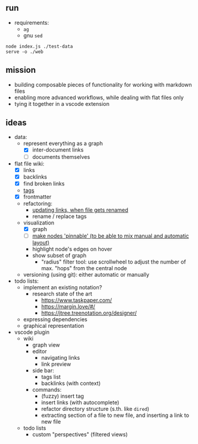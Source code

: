 ## run 

- requirements:
    - `ag`
    - gnu `sed`

```
node index.js ./test-data
serve -o ./web
```


## mission
- building composable pieces of functionality for working with markdown files
- enabling more advanced workflows, while dealing with flat files only
- tying it together in a vscode extension


## ideas
- data:
    - represent everything as a graph
        - [x] inter-document links
        - [ ] documents themselves
- flat file wiki:
    - [x] links
    - [x] backlinks
    - [x] find broken links
    - [tags](https://github.com/freder/md/issues/3)
    - [x] frontmatter
    - refactoring:
        - [updating links, when file gets renamed](https://github.com/freder/md/issues/2)
        - rename / replace tags
    - visualization
        - [x] graph
        - [ ] [make nodes 'pinnable' (to be able to mix manual and automatic layout)](https://github.com/freder/md/issues/2)
        - highlight node's edges on hover
        - show subset of graph
            - "radius" filter tool: use scrollwheel to adjust the number of max. "hops" from the central node
    - versioning (using git): either automatic or manually
- todo lists:
    - implement an existing notation?
        - research state of the art
            - https://www.taskpaper.com/
            - https://margin.love/#/
            - https://jtree.treenotation.org/designer/
    - expressing dependencies
    - graphical representation
- vscode plugin
    - wiki
        - graph view
        - editor
            - navigating links
            - link preview
        - side bar:
            - tags list
            - backlinks (with context)
        - commands:
            - (fuzzy) insert tag
            - insert links (with autocomplete)
            - refactor directory structure (s.th. like `dired`)
            - extracting section of a file to new file, and inserting a link to new file
    - todo lists
        - custom "perspectives" (filtered views)
